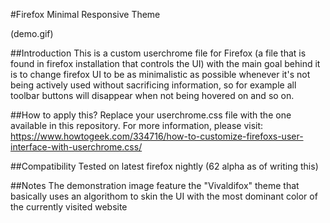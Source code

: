 #Firefox Minimal Responsive Theme

(demo.gif)

##Introduction
This is a custom userchrome file for Firefox (a file that is found in firefox installation that controls the UI) with the main goal behind it is to change firefox UI to be as minimalistic as possible whenever it's not being actively used without sacrificing information, so for example all toolbar buttons will disappear when not being hovered on and so on.

##How to apply this?
Replace your userchrome.css file with the one available in this repository.
For more information, please visit: https://www.howtogeek.com/334716/how-to-customize-firefoxs-user-interface-with-userchrome.css/

##Compatibility
Tested on latest firefox nightly (62 alpha as of writing this)

##Notes
The demonstration image feature the "Vivaldifox" theme that basically uses an algorithom to skin the UI with the most dominant color of the currently visited website

